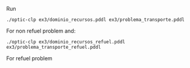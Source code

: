 Run

```
./optic-clp ex3/dominio_recursos.pddl ex3/problema_transporte.pddl
```

For non refuel problem and:

```
./optic-clp ex3/dominio_recursos_refuel.pddl ex3/problema_transporte_refuel.pddl
```

For refuel problem
